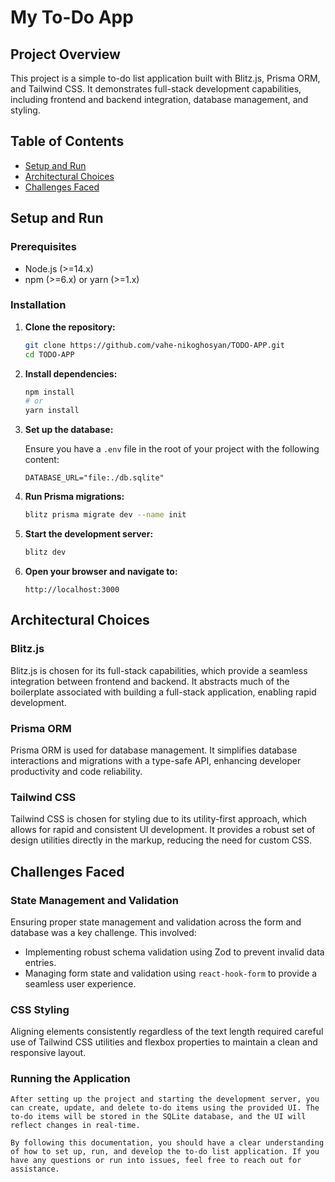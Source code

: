 # My To-Do App

## Project Overview

This project is a simple to-do list application built with Blitz.js, Prisma ORM, and Tailwind CSS. It demonstrates full-stack development capabilities, including frontend and backend integration, database management, and styling.

## Table of Contents

- [Setup and Run](#setup-and-run)
- [Architectural Choices](#architectural-choices)
- [Challenges Faced](#challenges-faced)

## Setup and Run

### Prerequisites

- Node.js (>=14.x)
- npm (>=6.x) or yarn (>=1.x)

### Installation

1. **Clone the repository:**

   ```bash
   git clone https://github.com/vahe-nikoghosyan/TODO-APP.git
   cd TODO-APP
   ```

2. **Install dependencies:**

   ```bash
   npm install
   # or
   yarn install
   ```

3. **Set up the database:**

   Ensure you have a `.env` file in the root of your project with the following content:

   ```env
   DATABASE_URL="file:./db.sqlite"
   ```

4. **Run Prisma migrations:**

   ```bash
   blitz prisma migrate dev --name init
   ```

5. **Start the development server:**

   ```bash
   blitz dev
   ```

6. **Open your browser and navigate to:**

   ```
   http://localhost:3000
   ```

## Architectural Choices

### Blitz.js

Blitz.js is chosen for its full-stack capabilities, which provide a seamless integration between frontend and backend. It abstracts much of the boilerplate associated with building a full-stack application, enabling rapid development.

### Prisma ORM

Prisma ORM is used for database management. It simplifies database interactions and migrations with a type-safe API, enhancing developer productivity and code reliability.

### Tailwind CSS

Tailwind CSS is chosen for styling due to its utility-first approach, which allows for rapid and consistent UI development. It provides a robust set of design utilities directly in the markup, reducing the need for custom CSS.

## Challenges Faced

### State Management and Validation

Ensuring proper state management and validation across the form and database was a key challenge. This involved:

- Implementing robust schema validation using Zod to prevent invalid data entries.
- Managing form state and validation using `react-hook-form` to provide a seamless user experience.

### CSS Styling

Aligning elements consistently regardless of the text length required careful use of Tailwind CSS utilities and flexbox properties to maintain a clean and responsive layout.

### Running the Application
```
After setting up the project and starting the development server, you can create, update, and delete to-do items using the provided UI. The to-do items will be stored in the SQLite database, and the UI will reflect changes in real-time.

By following this documentation, you should have a clear understanding of how to set up, run, and develop the to-do list application. If you have any questions or run into issues, feel free to reach out for assistance.
```
